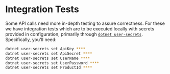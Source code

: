 # Integration Tests

Some API calls need more in-depth testing to assure correctness.  For these we have integration tests which are to be executed locally with secrets provided in configuration, primarily through [`dotnet user-secrets`](https://learn.microsoft.com/en-us/aspnet/core/security/app-secrets).  Specifically, you'll need:

``` bash
dotnet user-secrets set ApiKey ****
dotnet user-secrets set ApiSecret ****
dotnet user-secrets set UserName ****
dotnet user-secrets set UserPassword ****
dotnet user-secrets set ProductId ****
```
